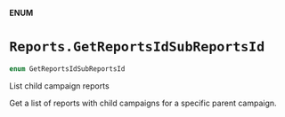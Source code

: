 **ENUM**

# `Reports.GetReportsIdSubReportsId`

```swift
enum GetReportsIdSubReportsId
```

List child campaign reports

Get a list of reports with child campaigns for a specific parent campaign.
